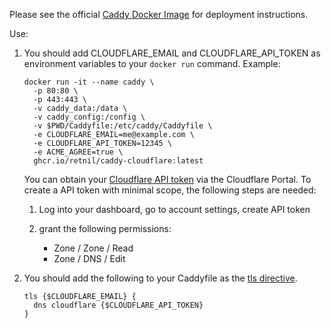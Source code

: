 Please see the official [Caddy Docker Image](https://hub.docker.com/_/caddy) for deployment instructions.

Use:

1. You should add CLOUDFLARE_EMAIL and CLOUDFLARE_API_TOKEN as environment variables to your `docker run` command. Example:

    ```
    docker run -it --name caddy \
      -p 80:80 \
      -p 443:443 \
      -v caddy_data:/data \
      -v caddy_config:/config \
      -v $PWD/Caddyfile:/etc/caddy/Caddyfile \
      -e CLOUDFLARE_EMAIL=me@example.com \
      -e CLOUDFLARE_API_TOKEN=12345 \
      -e ACME_AGREE=true \
      ghcr.io/retnil/caddy-cloudflare:latest
    ```

    You can obtain your [Cloudflare API token](https://support.cloudflare.com/hc/en-us/articles/200167836-Managing-API-Tokens-and-Keys) via the Cloudflare Portal. To create a API token with minimal scope, the following steps are needed:

    1. Log into your dashboard, go to account settings, create API token
    2. grant the following permissions:

        - Zone / Zone / Read
        - Zone / DNS / Edit

2. You should add the following to your Caddyfile as the [tls directive](https://caddyserver.com/docs/caddyfile/directives/tls#tls).

    ```
    tls {$CLOUDFLARE_EMAIL} {
      dns cloudflare {$CLOUDFLARE_API_TOKEN}
    }
    ```
